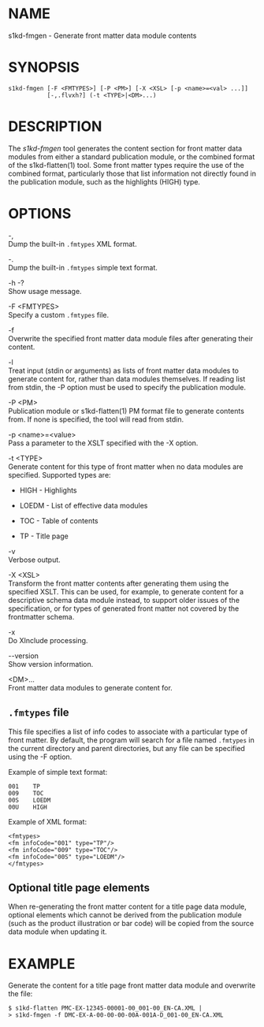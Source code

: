 NAME
====

s1kd-fmgen - Generate front matter data module contents

SYNOPSIS
========

    s1kd-fmgen [-F <FMTYPES>] [-P <PM>] [-X <XSL> [-p <name>=<val> ...]]
               [-,.flvxh?] (-t <TYPE>|<DM>...)

DESCRIPTION
===========

The *s1kd-fmgen* tool generates the content section for front matter
data modules from either a standard publication module, or the combined
format of the s1kd-flatten(1) tool. Some front matter types require the
use of the combined format, particularly those that list information not
directly found in the publication module, such as the highlights (HIGH)
type.

OPTIONS
=======

-,  
Dump the built-in `.fmtypes` XML format.

-.  
Dump the built-in `.fmtypes` simple text format.

-h -?  
Show usage message.

-F &lt;FMTYPES&gt;  
Specify a custom `.fmtypes` file.

-f  
Overwrite the specified front matter data module files after generating
their content.

-l  
Treat input (stdin or arguments) as lists of front matter data modules
to generate content for, rather than data modules themselves. If reading
list from stdin, the -P option must be used to specify the publication
module.

-P &lt;PM&gt;  
Publication module or s1kd-flatten(1) PM format file to generate
contents from. If none is specified, the tool will read from stdin.

-p &lt;name&gt;=&lt;value&gt;  
Pass a parameter to the XSLT specified with the -X option.

-t &lt;TYPE&gt;  
Generate content for this type of front matter when no data modules are
specified. Supported types are:

-   HIGH - Highlights

-   LOEDM - List of effective data modules

-   TOC - Table of contents

-   TP - Title page

-v  
Verbose output.

-X &lt;XSL&gt;  
Transform the front matter contents after generating them using the
specified XSLT. This can be used, for example, to generate content for a
descriptive schema data module instead, to support older issues of the
specification, or for types of generated front matter not covered by the
frontmatter schema.

-x  
Do XInclude processing.

--version  
Show version information.

&lt;DM&gt;...  
Front matter data modules to generate content for.

`.fmtypes` file
---------------

This file specifies a list of info codes to associate with a particular
type of front matter. By default, the program will search for a file
named `.fmtypes` in the current directory and parent directories, but
any file can be specified using the -F option.

Example of simple text format:

    001    TP
    009    TOC
    00S    LOEDM
    00U    HIGH

Example of XML format:

    <fmtypes>
    <fm infoCode="001" type="TP"/>
    <fm infoCode="009" type="TOC"/>
    <fm infoCode="00S" type="LOEDM"/>
    </fmtypes>

Optional title page elements
----------------------------

When re-generating the front matter content for a title page data
module, optional elements which cannot be derived from the publication
module (such as the product illustration or bar code) will be copied
from the source data module when updating it.

EXAMPLE
=======

Generate the content for a title page front matter data module and
overwrite the file:

    $ s1kd-flatten PMC-EX-12345-00001-00_001-00_EN-CA.XML |
    > s1kd-fmgen -f DMC-EX-A-00-00-00-00A-001A-D_001-00_EN-CA.XML
